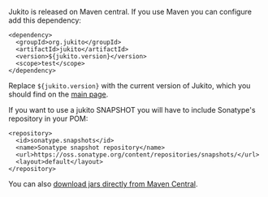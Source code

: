 Jukito is released on Maven central. If you use Maven you can configure add this dependency:

    <dependency>
      <groupId>org.jukito</groupId>
      <artifactId>jukito</artifactId>
      <version>${jukito.version}</version>
      <scope>test</scope>
    </dependency>

Replace `${jukito.version}` with the current version of Jukito, which you should find on the [main page](https://github.com/ArcBees/Jukito).

If you want to use a jukito SNAPSHOT you will have to include Sonatype's repository in your POM:

    <repository>
      <id>sonatype.snapshots</id>
      <name>Sonatype snapshot repository</name>
      <url>https://oss.sonatype.org/content/repositories/snapshots/</url>
      <layout>default</layout>
    </repository>

You can also [download jars directly from Maven Central](http://search.maven.org/#search%7Cga%7C1%7Corg.jukito).